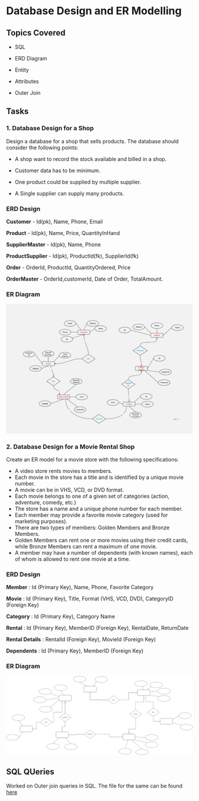 # Database Design and ER Modelling 

## Topics Covered

* SQL

* ERD Diagram

* Entity

* Attributes

* Outer Join

## Tasks

###  1. Database Design for a Shop

Design a database for a shop that sells products. The database should consider the following points:

* A shop want to record the stock available and billed in a shop.

* Customer data has to be minimum.

* One product could be supplied by multiple supplier.

* A Single supplier can supply many products.


### ERD Design

**Customer** - Id(pk), Name, Phone, Email

**Product** - Id(pk), Name, Price, QuantityInHand

**SupplierMaster** - Id(pk), Name, Phone

**ProductSupplier** - Id(pk), ProductId(fk), SupplierId(fk)

**Order** - OrderId, ProductId, QuantityOrdered, Price

**OrderMaster** - OrderId,customerId, Date of Order, TotalAmount.

### ER Diagram

![ERD](./Shop_ERD.jpg)

### 2. Database Design for a Movie Rental Shop

Create an ER model for a movie store with the following specifications:

* A video store rents movies to members.
* Each movie in the store has a title and is identified by a unique movie number.
* A movie can be in VHS, VCD, or DVD format.
* Each movie belongs to one of a given set of categories (action, adventure, comedy, etc.)
* The store has a name and a unique phone number for each member.
* Each member may provide a favorite movie category (used for marketing purposes).
* There are two types of members: Golden Members and Bronze Members.
* Golden Members can rent one or more movies using their credit cards, while Bronze Members can rent a maximum of one movie.
* A member may have a number of dependents (with known names), each of whom is allowed to rent one movie at a time.


### ERD Design

**Member** : Id (Primary Key), Name, Phone, Favorite Category

**Movie** : Id (Primary Key), Title, Format (VHS, VCD, DVD), CategoryID (Foreign Key)

**Category** : Id (Primary Key), Category Name

**Rental** : Id (Primary Key), MemberID (Foreign Key), RentalDate, ReturnDate

**Rental Details** : RentalId (Foreign Key), MovieId (Foreign Key)

**Dependents** : Id (Primary Key), MemberID (Foreign Key)

### ER Diagram

![ERD](./MovieRentalERD.svg)


## SQL QUeries

Worked on Outer join queries in SQL. The file for the same can be found [here](./OuterJoinQueries.sql)
